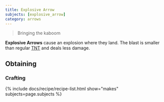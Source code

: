 ```yaml
---
title: Explosive Arrow
subjects: [explosive_arrow]
category: arrows
---
```

> Bringing the kaboom

**Explosive Arrows** cause an explosion where they land. The blast is smaller than regular [TNT](https://minecraft.fandom.com/wiki/TNT) and deals less damage.

Obtaining
---------

### Crafting

{% include docs/recipe/recipe-list.html show="makes" subjects=page.subjects %}